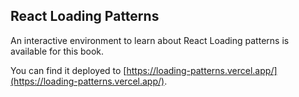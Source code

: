 ## React Loading Patterns

An interactive environment to learn about React Loading patterns is available for this book. 

You can find it deployed to [https://loading-patterns.vercel.app/](https://loading-patterns.vercel.app/).